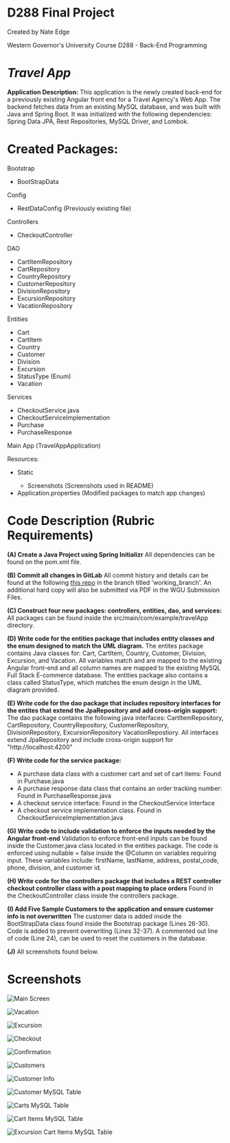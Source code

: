# D288 Final Project

Created by Nate Edge

Western Governor's University
Course D288 - Back-End Programming

# *Travel App*

**Application Description:** This application is the newly created back-end for a 
previously existing Angular front end for a Travel Agency's Web App. The backend fetches data 
from an existing MySQL database, and was built with Java and Spring Boot. It was initialized
with the following dependencies: Spring Data JPA, Rest Repositories, MySQL Driver, and Lombok.

# Created Packages:
Bootstrap
<ul>
<li>BootStrapData</li>
</ul>
Config
<ul>
<li>RestDataConfig (Previously existing file)</li>
</ul>
Controllers
<ul>
<li>CheckoutController</li>
</ul>
DAO
<ul>
<li>CartItemRepository</li>
<li>CartRepository</li>
<li>CountryRepository</li>
<li>CustomerRepository</li>
<li>DivisionRepository</li>
<li>ExcursionRepository</li>
<li>VacationRepository</li>
</ul>
Entities
<ul>
<li>Cart</li>
<li>CartItem</li>
<li>Country</li>
<li>Customer</li>
<li>Division</li>
<li>Excursion</li>
<li>StatusType (Enum)</li>
<li>Vacation</li>
</ul>
Services
<ul>
<li>CheckoutService.java</li>
<li>CheckoutServiceImplementation</li>
<li>Purchase</li>
<li>PurchaseResponse</li>
</ul>
Main App (TravelAppApplication)

Resources:
<ul>
<li>Static</li>
<ul>
<li>Screenshots (Screenshots used in README)</li>
</ul>
<li>Application.properties (Modified packages to match app changes)</li>
</ul>

# Code Description (Rubric Requirements)
**(A) Create a Java Project using Spring Initializr** All dependencies can be found on the 
pom.xml file.

**(B) Commit all changes in GitLab** All commit history and details can be found at the following 
[this repo](https://gitlab.com/wgu-gitlab-environment/student-repos/nate_edge/d288-back-end-programming)
in the branch titled 'working_branch'. An additional hard copy will also be submitted via PDF in the 
WGU Submission Files.

**(C) Construct four new packages: controllers, entities, dao, and services:** All packages can be found 
inside the src/main/com/example/travelApp directory.

**(D) Write code for the entities package that includes entity classes and the enum designed to match
the UML diagram.** The entites package contains Java classes for: Cart, CartItem, Country, Customer, 
Division, Excursion, and Vacation. All variables match and are mapped to the existing Angular front-end
and all column names are mapped to the existing MySQL Full Stack E-commerce database. The entities package
also contains a class called StatusType, which matches the enum design in the UML diagram provided.

**(E) Write code for the dao package that includes repository interfaces for the entites that extend
the JpaRepository and add cross-origin support:** The dao package contains the following java interfaces:
CartItemRepository, CartRepository, CountryRepository, CustomerRepository, DivisionRepository, ExcursionRepository
VacationRepostiory. All interfaces extend JpaRepository and include cross-origin support for "http://localhost:4200"

**(F) Write code for the service package:**
<ul>
<li>A purchase data class with a customer cart and set of cart items: Found in Purchase.java</li>
<li>A purchase response data class that contains an order tracking number: Found in PurchaseResponse.java</li>
<li>A checkout service interface: Found in the CheckoutService Interface</li>
<li>A checkout service implementation class. Found in CheckoutServiceImplementation.java</li>
</ul>

**(G) Write code to include validation to enforce the inputs needed by the Angular front-end** Validation
to enforce front-end inputs can be found inside the Customer.java class located in the entities package. The 
code is enforced using nullable = false inside the @Column on variables requiring input. These variables include:
firstName, lastName, address, postal_code, phone, division, and customer id.

**(H) Write code for the controllers package that includes a REST controller checkout 
controller class with a post mapping to place orders** Found in the CheckoutController class inside the 
controllers package.

**(I) Add Five Sample Customers to the application and ensure customer info is not overwritten** The customer
data is added inside the BootStrapData class found inside the Bootstrap package (Lines 26-30). Code is added
to prevent overwriting (Lines 32-37). A commented out line of code (Line 24), can be used to reset the customers
in the database.

**(J)** All screenshots found below.

# Screenshots
![Main Screen](src/main/resources/static/screenshots/main.png)

![Vacation](src/main/resources/static/screenshots/vacation.png)

![Excursion](src/main/resources/static/screenshots/excursions.png)

![Checkout](src/main/resources/static/screenshots/checkout.png)

![Confirmation](src/main/resources/static/screenshots/confirmation.png)

![Customers](src/main/resources/static/screenshots/customers.png)

![Customer Info](src/main/resources/static/screenshots/customer-info.png)

![Customer MySQL Table](src/main/resources/static/screenshots/customer-table.png)

![Carts MySQL Table](src/main/resources/static/screenshots/carts-table.png)

![Cart Items MySQL Table](src/main/resources/static/screenshots/cart-items-table.png)

![Excursion Cart Items MySQL Table](src/main/resources/static/screenshots/excursion-cart-table.png)


